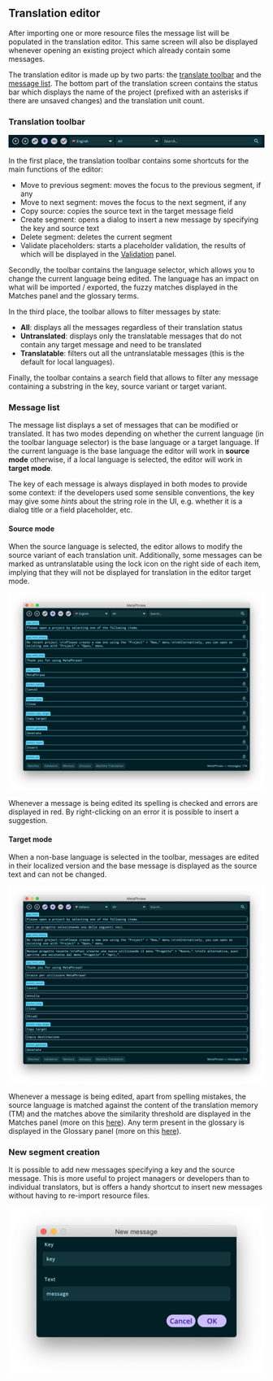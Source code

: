 ## Translation editor

After importing one or more resource files the message list will be populated in the translation editor. This same screen will also be displayed whenever opening an existing project which already contain some messages.

The translation editor is made up by two parts: the [translate toolbar](#translation-toolbar) and the[ message list](#message-list). The bottom part of the translation screen contains the status bar which displays the name of the project (prefixed with an asterisks if there are unsaved changes) and the translation unit count.

### Translation toolbar

![translate_toolbar](images/toolbar.png)

In the first place, the translation toolbar contains some shortcuts for the main functions of the editor: 
- Move to previous segment: moves the focus to the previous segment, if any
- Move to next segment: moves the focus to the next segment, if any
- Copy source: copies the source text in the target message field
- Create segment: opens a dialog to insert a new message by specifying the key and source text
- Delete segment: deletes the current segment
- Validate placeholders: starts a placeholder validation, the results of which will be displayed in the [Validation](#validation) panel.

Secondly, the toolbar contains the language selector, which allows you to change the current language being edited. The language has an impact on what will be imported / exported, the fuzzy matches displayed in the Matches panel and the glossary terms.

In the third place, the toolbar allows to filter messages by state:

- **All**: displays all the messages regardless of their translation status
- **Untranslated**: displays only the translatable messages that do not contain any target message and need to be translated
- **Translatable**: filters out all the untranslatable messages (this is the default for local languages).

Finally, the toolbar contains a search field that allows to filter any message containing a substring in the key, source variant or target variant. 

### Message list

The message list displays a set of messages that can be modified or translated. It has two modes depending on whether the current language (in the toolbar language selector) is the base language or a target language. If the current language is the base language the editor will work in **source mode** otherwise, if a local language is selected, the editor will work in **target mode**.

 The key of each message is always displayed in both modes to provide some context: if the developers used some sensible conventions, the key may give some *hints* about the string role in the UI, e.g. whether it is a dialog title or a field placeholder, etc.

#### Source mode

When the source language is selected, the editor allows to modify the source variant of each translation unit. Additionally, some messages can be marked as untranslatable using the lock icon on the right side of each item, implying that they will not be displayed for translation in the editor target mode.

![base_language](images/main_base.png)

Whenever a message is being edited its spelling is checked and errors are displayed in red. By right-clicking on an error it is possible to insert a suggestion.

#### Target mode

When a non-base language is selected in the toolbar, messages are edited in their localized version and the base message is displayed as the source text and can not be changed.

![target_language](images/main_localized.png)

Whenever a message is being edited, apart from spelling mistakes, the source language is matched against the content of the translation memory (TM) and the matches above the similarity threshold are displayed in the Matches panel (more on this [here](#matches-panel)). Any term present in the glossary is displayed in the Glossary panel (more on this [here](#glossary)).

### New segment creation

It is possible to add new messages specifying a key and the source message. This is more useful to project managers or developers than to individual translators, but is offers a handy shortcut to insert new messages without having to re-import resource files.

<div align="center">
    <img src="images/dialog_new_segment.png" />
</div>

